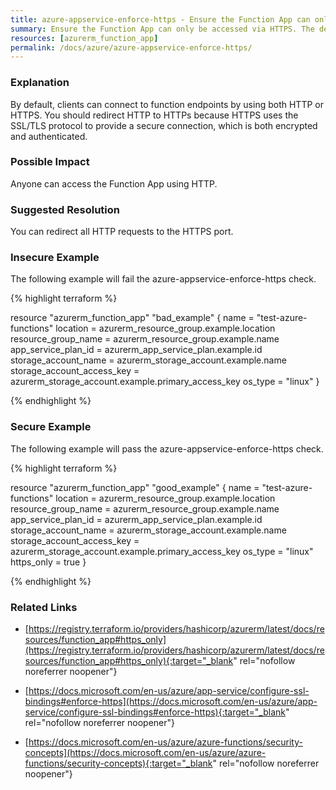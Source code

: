 ```yaml
---
title: azure-appservice-enforce-https - Ensure the Function App can only be accessed via HTTPS. The default is false.
summary: Ensure the Function App can only be accessed via HTTPS. The default is false. 
resources: [azurerm_function_app] 
permalink: /docs/azure/azure-appservice-enforce-https/
---
```

### Explanation


By default, clients can connect to function endpoints by using both HTTP or HTTPS. You should redirect HTTP to HTTPs because HTTPS uses the SSL/TLS protocol to provide a secure connection, which is both encrypted and authenticated.


### Possible Impact
Anyone can access the Function App using HTTP.

### Suggested Resolution
You can redirect all HTTP requests to the HTTPS port.


### Insecure Example

The following example will fail the azure-appservice-enforce-https check.

{% highlight terraform %}

resource "azurerm_function_app" "bad_example" {
  name                       = "test-azure-functions"
  location                   = azurerm_resource_group.example.location
  resource_group_name        = azurerm_resource_group.example.name
  app_service_plan_id        = azurerm_app_service_plan.example.id
  storage_account_name       = azurerm_storage_account.example.name
  storage_account_access_key = azurerm_storage_account.example.primary_access_key
  os_type                    = "linux"
}

{% endhighlight %}



### Secure Example

The following example will pass the azure-appservice-enforce-https check.

{% highlight terraform %}

resource "azurerm_function_app" "good_example" {
  name                       = "test-azure-functions"
  location                   = azurerm_resource_group.example.location
  resource_group_name        = azurerm_resource_group.example.name
  app_service_plan_id        = azurerm_app_service_plan.example.id
  storage_account_name       = azurerm_storage_account.example.name
  storage_account_access_key = azurerm_storage_account.example.primary_access_key
  os_type                    = "linux"
  https_only                 = true
}

{% endhighlight %}



### Related Links


- [https://registry.terraform.io/providers/hashicorp/azurerm/latest/docs/resources/function_app#https_only](https://registry.terraform.io/providers/hashicorp/azurerm/latest/docs/resources/function_app#https_only){:target="_blank" rel="nofollow noreferrer noopener"}

- [https://docs.microsoft.com/en-us/azure/app-service/configure-ssl-bindings#enforce-https](https://docs.microsoft.com/en-us/azure/app-service/configure-ssl-bindings#enforce-https){:target="_blank" rel="nofollow noreferrer noopener"}

- [https://docs.microsoft.com/en-us/azure/azure-functions/security-concepts](https://docs.microsoft.com/en-us/azure/azure-functions/security-concepts){:target="_blank" rel="nofollow noreferrer noopener"}


